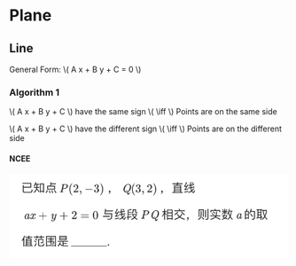 # Plane

## Line

General Form: \\( A x + B y + C = 0 \\)

### Algorithm 1

\\( A x + B y + C \\) have the same sign \\( \iff \\) Points are on the same side

\\( A x + B y + C \\) have the different sign \\( \iff \\) Points are on the different side

#### NCEE

![1](Plane/NCEE-1.png)
